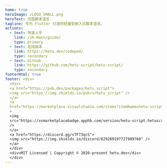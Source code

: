 ```yaml
---
home: true
heroImage: /LOGO_SMALL.png
heroText: 河图脚本语言
tagline: 专为 Flutter 打造的轻量型嵌入式脚本语言。
actions:
  - text: 快速上手
    link: /zh-Hans/guide/
    type: primary
  - text: 在线版本
    link: https://hetu.dev/codepad/
    type: secondary
  - text: Github
    link: https://github.com/hetu-script/hetu-script/
    type: secondary
footerHtml: true
footer: <div>
  <div>
  <a href="https://pub.dev/packages/hetu_script">
  <img src="https://img.shields.io/pub/v/hetu_script" />
  </a>
  <a
  href="https://marketplace.visualstudio.com/items?itemName=hetu-script.hetuscript"
  >
  <img
  src="https://vsmarketplacebadge.apphb.com/version/hetu-script.hetuscript.svg"
  />
  </a>
  <a href="https://discord.gg/sTF73qcS">
  <img src="https://img.shields.io/discord/829269197727989760" />
  </a>
  </div>
  <div>MIT Licensed | Copyright © 2020-present hetu.dev</div>
  </div>
---
```

